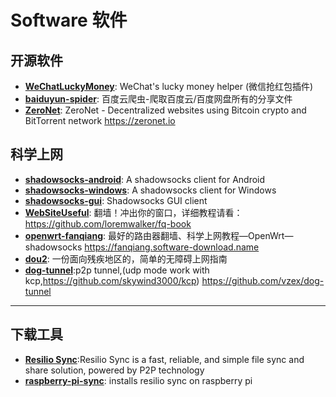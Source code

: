 # Software 软件

## 开源软件

- **[WeChatLuckyMoney](https://github.com/geeeeeeeeek/WeChatLuckyMoney)**: WeChat's lucky money helper (微信抢红包插件)
- **[baiduyun-spider](https://github.com/x-spiders/baiduyun-spider)**: 百度云爬虫-爬取百度云/百度网盘所有的分享文件
- **[ZeroNet](https://github.com/HelloZeroNet/ZeroNet)**: ZeroNet - Decentralized websites using Bitcoin crypto and BitTorrent network https://zeronet.io

## 科学上网

- **[shadowsocks-android](https://github.com/shadowsocks/shadowsocks-android)**: A shadowsocks client for Android
- **[shadowsocks-windows](https://github.com/shadowsocks/shadowsocks-windows)**: A shadowsocks client for Windows
- **[shadowsocks-gui](https://github.com/shadowsocks/shadowsocks-gui)**: Shadowsocks GUI client
- **[WebSiteUseful](https://github.com/loremwalker/WebSiteUseful)**: 翻墙！冲出你的窗口，详细教程请看：https://github.com/loremwalker/fq-book
- **[openwrt-fanqiang](https://github.com/softwaredownload/openwrt-fanqiang)**: 最好的路由器翻墙、科学上网教程—OpenWrt—shadowsocks https://fanqiang.software-download.name
- **[dou2](https://github.com/phodal/dou2)**: 一份面向残疾地区的，简单的无障碍上网指南
- **[dog-tunnel](https://github.com/vzex/dog-tunnel)**:p2p tunnel,(udp mode work with kcp,https://github.com/skywind3000/kcp) https://github.com/vzex/dog-tunnel

---

## 下载工具

- **[Resilio Sync](https://www.resilio.com/individuals-sync/)**:Resilio Sync is a fast, reliable, and simple file sync and share solution, powered by P2P technology
- **[raspberry-pi-sync](https://github.com/willjasen/raspberry-pi-sync)**: installs resilio sync on raspberry pi
